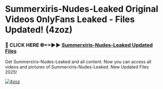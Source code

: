 # Summerxiris-Nudes-Leaked Original Videos 0nlyFans Leaked - Files Updated! (4zoz)

<h3>🔴 CLICK HERE 🌐==►► <a href="https://tinyurl.com/yc6ubb5a" rel="nofollow">Summerxiris-Nudes-Leaked Updated Files</a></h3>

Get Summerxiris-Nudes-Leaked and all content. Now you can access all videos and pictures of Summerxiris-Nudes-Leaked. New Updated Files 2025!

[![4zoz](https://i.imgur.com/7eu0CRL.gif)](https://tinyurl.com/yc6ubb5a)
